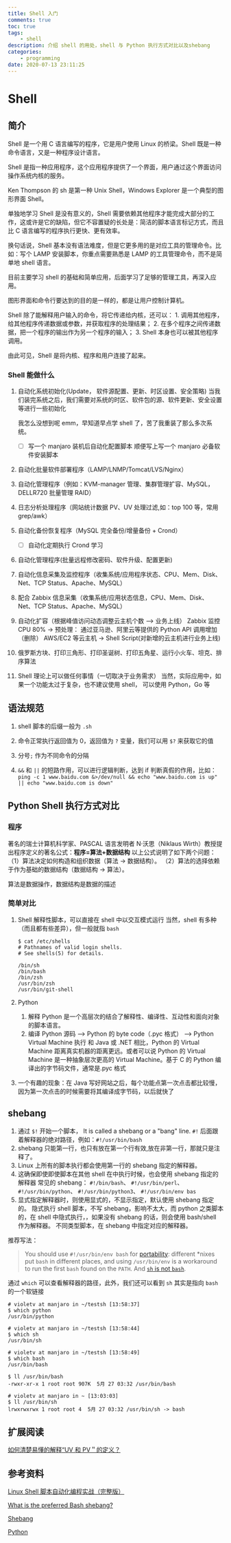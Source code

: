 ```yaml
---
title: Shell 入门
comments: true
toc: true
tags:
    - shell
description: 介绍 shell 的用处，shell 与 Python 执行方式对比以及shebang
categories:
    - programming
date: 2020-07-13 23:11:25
---
```


# Shell

## 简介

Shell 是一个用 C 语言编写的程序，它是用户使用 Linux 的桥梁。Shell 既是一种命令语言，又是一种程序设计语言。

Shell 是指一种应用程序，这个应用程序提供了一个界面，用户通过这个界面访问操作系统内核的服务。

Ken Thompson 的 sh 是第一种 Unix Shell，Windows Explorer 是一个典型的图形界面 Shell。

单独地学习 Shell 是没有意义的，Shell 需要依赖其他程序才能完成大部分的工作，这或许是它的缺陷，但它不容置疑的长处是：简洁的脚本语言标记方式，而且比 C 语言编写的程序执行更快、更有效率。

换句话说，Shell 基本没有语法难度，但是它更多用的是对应工具的管理命令。比如：写个 LAMP 安装脚本，你重点需要熟悉是 LAMP 的工具管理命令，而不是简单地 shell 语言。

目前主要学习 shell 的基础和简单应用，后面学习了足够的管理工具，再深入应用。

图形界面和命令行要达到的目的是一样的，都是让用户控制计算机。

Shell 除了能解释用户输入的命令，将它传递给内核，还可以： 1. 调用其他程序，给其他程序传递数据或参数，并获取程序的处理结果； 2. 在多个程序之间传递数据，把一个程序的输出作为另一个程序的输入； 3. Shell 本身也可以被其他程序调用。

由此可见，Shell 是将内核、程序和用户连接了起来。

### Shell 能做什么

1. 自动化系统初始化(Update， 软件源配置、更新、时区设置、安全策略)
   当我们装完系统之后，我们需要对系统的时区、软件包的源、软件更新、安全设置等进行一些初始化

    我怎么没想到呢 emm，早知道早点学 shell 了，苦了我重装了那么多次系统。

    - [ ] 写一个 manjaro 装机后自动化配置脚本
          顺便写上写一个 manjaro 必备软件安装脚本

2. 自动化批量软件部署程序（LAMP/LNMP/Tomcat/LVS/Nginx）

3. 自动化管理程序（例如：KVM-manager 管理、集群管理扩容、MySQL，DELLR720 批量管理 RAID）

4. 日志分析处理程序（网站统计数据 PV、UV 处理过滤,如：top 100 等，常用 grep/awk）

5. 自动化备份恢复程序（MySQL 完全备份/增量备份 + Crond）

    - [ ] 自动化定期执行 Crond 学习

6. 自动化管理程序(批量远程修改密码、软件升级、配置更新)

7. 自动化信息采集及监控程序（收集系统/应用程序状态、CPU、Mem、Disk、Net、TCP Status、Apache、MySQL）

8. 配合 Zabbix 信息采集（收集系统/应用状态信息，CPU、Mem、Disk、Net、TCP Status、Apache、MySQL）

9. 自动化扩容（根据峰值访问动态调整云主机个数 --> 业务上线）
   Zabbix 监控 CPU 80% -> 预处理： 通过亚马逊、阿里云等提供的 Python API 调用增加（删除） AWS/EC2 等云主机 -> Shell Script(对新增的云主机进行业务上线)

10. 俄罗斯方块、打印三角形、打印圣诞树、打印五角星、运行小火车、坦克、排序算法

11. Shell 理论上可以做任何事情（一切取决于业务需求）
    当然，实际应用中，如果一个功能太过于复杂，也不建议使用 shell， 可以使用 Python，Go 等

## 语法规范

1. shell 脚本的后缀一般为 `.sh`

2. 命令正常执行返回值为 0，返回值为 `?` 变量，我们可以用 `$?` 来获取它的值

3. 分号`;` 作为不同命令的分隔

4. `&&` 和 `||` 的短路作用，可以进行逻辑判断，达到 if 判断真假的作用，比如：
   `ping -c 1 www.baidu.com &>/dev/null && echo "www.baidu.com is up" || echo "www.baidu.com is down"`

## Python Shell 执行方式对比

### 程序

著名的瑞士计算机科学家、PASCAL 语言发明者 N·沃思（Niklaus Wirth）教授提出程序定义的著名公式：**程序=算法+数据结构**
以上公式说明了如下两个问题：
（1）算法决定如何构造和组织数据（算法 → 数据结构）。
（2）算法的选择依赖于作为基础的数据结构（数据结构 → 算法）。

算法是数据操作，数据结构是数据的描述

### 简单对比

1. Shell
   解释性脚本，可以直接在 shell 中以交互模式运行
   当然，shell 有多种（而且都有些差异），但一般就指 `bash`

    ```shell
    $ cat /etc/shells
    # Pathnames of valid login shells.
    # See shells(5) for details.

    /bin/sh
    /bin/bash
    /bin/zsh
    /usr/bin/zsh
    /usr/bin/git-shell

    ```

2. Python

    1. 解释
       Python 是一个高层次的结合了解释性、编译性、互动性和面向对象的脚本语言。
    2. 编译
       Python 源码 --> Python 的 byte code（.pyc 格式） --> Python Virtual Machine 执行
       和 Java 或 .NET 相比，Python 的 Virtual Machine 距离真实机器的距离更远。或者可以说 Python 的 Virtual Machine 是一种抽象层次更高的 Virtual Machine。基于 C 的 Python 编译出的字节码文件，通常是.pyc 格式

3. 一个有趣的现象：在 Java 写好网站之后，每个功能点第一次点击都比较慢，因为第一次点击的时候需要将其编译成字节码，以后就快了

## shebang

1. 通过 `$!` 开始一个脚本， It is called a shebang or a "bang" line. `#!` 后面跟着解释器的绝对路径，例如：`#!/usr/bin/bash`
2. shebang 只能第一行，也只有放在第一个行有效,放在非第一行，那就只是注释了。
3. Linux 上所有的脚本执行都会使用第一行的 shebang 指定的解释器。
4. 这确保即使即使脚本在其他 shell 在中执行时候，也会使用 shebang 指定的解释器
   常见的 shebang： `#!/bin/bash`、 `#!/usr/bin/perl`、 `#!/usr/bin/python`、 `#!/usr/bin/python3`、 `#!/usr/bin/env bas`
5. 显式指定解释器时，则使用显式的，不显示指定，默认使用 shebang 指定的。
   隐式执行 shell 脚本，不写 shebang，影响不太大，而 python 之类脚本的，在 shell 中隐式执行，，如果没有 shebang 的话，则会使用 bash/shell 作为解释器。
   不同类型脚本，在 shebang 中指定对应的解释器。

推荐写法：

> You should use `#!/usr/bin/env bash` for [portability](<https://en.wikipedia.org/w/index.php?title=Shebang_(Unix)&oldid=878552871#Portability>): different \*nixes put `bash` in different places, and using `/usr/bin/env` is a workaround to run the first `bash` found on the `PATH`. And [`sh` is not `bash`](https://mywiki.wooledge.org/BashGuide/CommandsAndArguments#Scripts).

通过 `which` 可以查看解释器的路径，此外，我们还可以看到 `sh` 其实是指向 `bash` 的一个软链接

```shell
# violetv at manjaro in ~/testsh [13:58:37]
$ which python
/usr/bin/python

# violetv at manjaro in ~/testsh [13:58:44]
$ which sh
/usr/bin/sh

# violetv at manjaro in ~/testsh [13:58:49]
$ which bash
/usr/bin/bash

$ ll /usr/bin/bash
-rwxr-xr-x 1 root root 907K  5月 27 03:32 /usr/bin/bash

# violetv at manjaro in ~ [13:03:03]
$ ll /usr/bin/sh
lrwxrwxrwx 1 root root 4  5月 27 03:32 /usr/bin/sh -> bash

```

## 扩展阅读

[如何清楚易懂的解释“UV 和 PV＂的定义？](https://www.zhihu.com/question/20448467)

## 参考资料

[Linux Shell 脚本自动化编程实战（完整版）](https://www.bilibili.com/video/BV19t411s7Jx)

[What is the preferred Bash shebang?](https://stackoverflow.com/questions/10376206/what-is-the-preferred-bash-shebang)

[Shebang](https://bash.cyberciti.biz/guide/Shebang)

[Python](https://baike.baidu.com/item/Python/407313?fr=aladdin#7)
